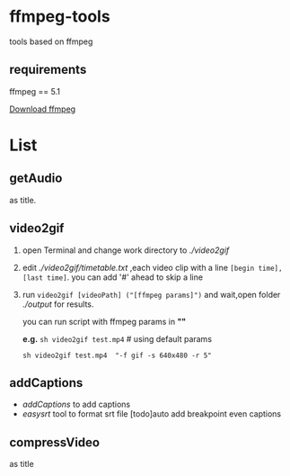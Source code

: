 # ffmpeg-tools
tools based on ffmpeg

## requirements
ffmpeg == 5.1

[Download ffmpeg](https://ffmpeg.org/download.html)

# List
## getAudio
as title.

## video2gif

1. open Terminal and change work directory to *./video2gif*

2. edit *./video2gif/timetable.txt* ,each video clip with a line `[begin time],[last time]`.
    you can add '#' ahead to skip a line

3. run `video2gif [videoPath] ("[ffmpeg params]")` and wait,open folder *./output* for results.

    you can run script with ffmpeg params in **""** 
    
    **e.g.**
    `sh video2gif test.mp4` # using default params
    
    `sh video2gif test.mp4  "-f gif -s 640x480 -r 5"`

## addCaptions
- *addCaptions* to add captions
- *easysrt* tool to format srt file
[todo]auto add breakpoint even captions

## compressVideo
as title